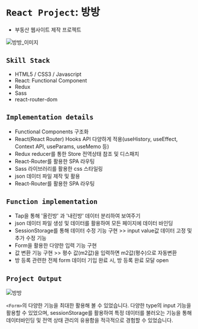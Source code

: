 # `React Project`: 방방
* 부동산 웹사이트 제작 프로젝트


![방방_이미지](https://user-images.githubusercontent.com/71425369/124382331-d6992a80-dd01-11eb-984e-05d3adb987c7.PNG)

## `Skill Stack`

* HTML5 / CSS3 / Javascript
* React: Functional Component
* Redux
* Sass
* react-router-dom

## `Implementation details`

* Functional Components 구조화
* React(React Router) Hooks API 다양하게 적용(useHistory, useEffect, Context API, useParams, useMemo 등)
* Redux reducer를 통한 Store 전역상태 참조 및 디스패치 
* React-Router를 활용한 SPA 라우팅
* Sass 라이브러리를 활용한 css 스타일링
* json 데이터 파일 제작 및 활용
* React-Router를 활용한 SPA 라우팅

## `Function implementation`

* Tap을 통해 '올린방' 과 '내린방' 데이터 분리하여 보여주기
* json 데이터 파일 생성 및 데이터를 활용하여 모든 페이지에 데이터 바인딩 
* SessionStorage를 통해 데이터 수정 기능 구현 >> input value값 데이터 고정 및 추가 수정 기능 
* Form을 활용한 다양한 입력 기능 구현
* 값 변환 기능 구현 >> 평수 값(m2값)을 입력하면 m2값(평수)으로 자동변환
* 방 등록 관련한 전체 form 데이터 기입 완료 시, 방 등록 완료 모달 open


## `Project Output`

![방방](https://user-images.githubusercontent.com/71425369/124382160-f714b500-dd00-11eb-8f23-2c95907ee297.gif)

`<Form>`의 다양한 기능을 최대한 활용해 볼 수 있었습니다. 다양한 type의 input 기능을 활용할 수 있었으며,  sessionStorage를 활용하여 특정 데이터를 불러오는 기능을 통해 데이터바인딩 및 전역 상태 관리의 유용함을 적극적으로 경험할 수 있었습니다.  

